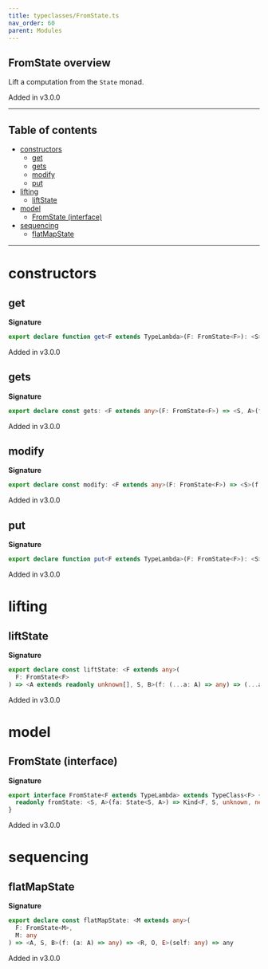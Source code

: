 ```yaml
---
title: typeclasses/FromState.ts
nav_order: 60
parent: Modules
---
```


## FromState overview

Lift a computation from the `State` monad.

Added in v3.0.0

---

<h2 class="text-delta">Table of contents</h2>

- [constructors](#constructors)
  - [get](#get)
  - [gets](#gets)
  - [modify](#modify)
  - [put](#put)
- [lifting](#lifting)
  - [liftState](#liftstate)
- [model](#model)
  - [FromState (interface)](#fromstate-interface)
- [sequencing](#sequencing)
  - [flatMapState](#flatmapstate)

---

# constructors

## get

**Signature**

```ts
export declare function get<F extends TypeLambda>(F: FromState<F>): <S>() => Kind<F, S, unknown, never, never, S>
```

Added in v3.0.0

## gets

**Signature**

```ts
export declare const gets: <F extends any>(F: FromState<F>) => <S, A>(f: (s: S) => A) => any
```

Added in v3.0.0

## modify

**Signature**

```ts
export declare const modify: <F extends any>(F: FromState<F>) => <S>(f: any) => any
```

Added in v3.0.0

## put

**Signature**

```ts
export declare function put<F extends TypeLambda>(F: FromState<F>): <S>(s: S) => Kind<F, S, unknown, never, never, void>
```

Added in v3.0.0

# lifting

## liftState

**Signature**

```ts
export declare const liftState: <F extends any>(
  F: FromState<F>
) => <A extends readonly unknown[], S, B>(f: (...a: A) => any) => (...a: A) => any
```

Added in v3.0.0

# model

## FromState (interface)

**Signature**

```ts
export interface FromState<F extends TypeLambda> extends TypeClass<F> {
  readonly fromState: <S, A>(fa: State<S, A>) => Kind<F, S, unknown, never, never, A>
}
```

Added in v3.0.0

# sequencing

## flatMapState

**Signature**

```ts
export declare const flatMapState: <M extends any>(
  F: FromState<M>,
  M: any
) => <A, S, B>(f: (a: A) => any) => <R, O, E>(self: any) => any
```

Added in v3.0.0
